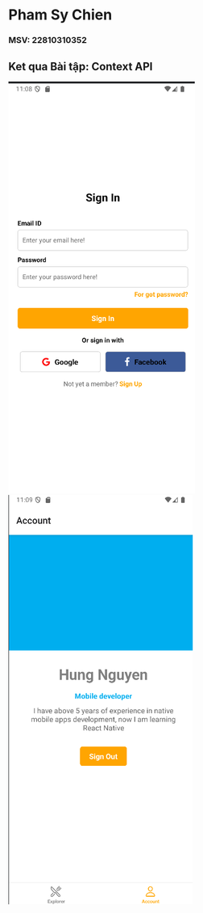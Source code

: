 # Pham Sy Chien
### MSV: 22810310352
## Ket qua Bài tập: Context API

![Hinh anh 01](assets/signin.png)
![Hinh anh 02](assets/account.png)
